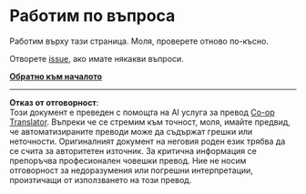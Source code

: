 <!--
CO_OP_TRANSLATOR_METADATA:
{
  "original_hash": "ea9f0804bd62f46d9808e953ec7fc459",
  "translation_date": "2025-08-28T07:28:52+00:00",
  "source_file": "_404.md",
  "language_code": "bg"
}
-->
# Работим по въпроса

Работим върху тази страница. Моля, проверете отново по-късно.

Отворете [issue](https://github.com/microsoft/Web-Dev-For-Beginners/issues/new/choose), ако имате някакви въпроси.

**[Обратно към началото](../../../../../../..)**

---

**Отказ от отговорност**:  
Този документ е преведен с помощта на AI услуга за превод [Co-op Translator](https://github.com/Azure/co-op-translator). Въпреки че се стремим към точност, моля, имайте предвид, че автоматизираните преводи може да съдържат грешки или неточности. Оригиналният документ на неговия роден език трябва да се счита за авторитетен източник. За критична информация се препоръчва професионален човешки превод. Ние не носим отговорност за недоразумения или погрешни интерпретации, произтичащи от използването на този превод.